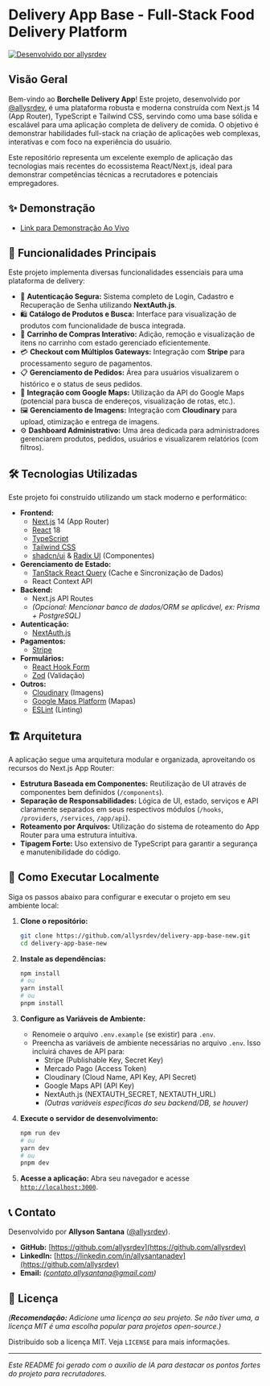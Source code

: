# Delivery App Base - Full-Stack Food Delivery Platform

[![Desenvolvido por allysrdev](https://img.shields.io/badge/Desenvolvido%20por-allysrdev-blue?style=flat-square)](https://github.com/allysrdev)

## Visão Geral

Bem-vindo ao **Borchelle Delivery App**! Este projeto, desenvolvido por [@allysrdev](https://github.com/allysrdev), é uma plataforma robusta e moderna construída com Next.js 14 (App Router), TypeScript e Tailwind CSS, servindo como uma base sólida e escalável para uma aplicação completa de delivery de comida. O objetivo é demonstrar habilidades full-stack na criação de aplicações web complexas, interativas e com foco na experiência do usuário.

Este repositório representa um excelente exemplo de aplicação das tecnologias mais recentes do ecossistema React/Next.js, ideal para demonstrar competências técnicas a recrutadores e potenciais empregadores.

## ✨ Demonstração 

*   [Link para Demonstração Ao Vivo](https://demo.guaiamumdigital.com.br/) 


## 🚀 Funcionalidades Principais

Este projeto implementa diversas funcionalidades essenciais para uma plataforma de delivery:

*   🔐 **Autenticação Segura:** Sistema completo de Login, Cadastro e Recuperação de Senha utilizando **NextAuth.js**.
*   🛍️ **Catálogo de Produtos e Busca:** Interface para visualização de produtos com funcionalidade de busca integrada.
*   🛒 **Carrinho de Compras Interativo:** Adição, remoção e visualização de itens no carrinho com estado gerenciado eficientemente.
*   💳 **Checkout com Múltiplos Gateways:** Integração com **Stripe** para processamento seguro de pagamentos.
*   📋 **Gerenciamento de Pedidos:** Área para usuários visualizarem o histórico e o status de seus pedidos.
*   📍 **Integração com Google Maps:** Utilização da API do Google Maps (potencial para busca de endereços, visualização de rotas, etc.).
*   🖼️ **Gerenciamento de Imagens:** Integração com **Cloudinary** para upload, otimização e entrega de imagens.
*   ⚙️ **Dashboard Administrativo:** Uma área dedicada para administradores gerenciarem produtos, pedidos, usuários e visualizarem relatórios (com filtros).

## 🛠️ Tecnologias Utilizadas

Este projeto foi construído utilizando um stack moderno e performático:

*   **Frontend:**
    *   [Next.js](https://nextjs.org/) 14 (App Router)
    *   [React](https://reactjs.org/) 18
    *   [TypeScript](https://www.typescriptlang.org/)
    *   [Tailwind CSS](https://tailwindcss.com/)
    *   [shadcn/ui](https://ui.shadcn.com/) & [Radix UI](https://www.radix-ui.com/) (Componentes)
*   **Gerenciamento de Estado:**
    *   [TanStack React Query](https://tanstack.com/query/latest) (Cache e Sincronização de Dados)
    *   React Context API
*   **Backend:**
    *   Next.js API Routes
    *   _(Opcional: Mencionar banco de dados/ORM se aplicável, ex: Prisma + PostgreSQL)_
*   **Autenticação:**
    *   [NextAuth.js](https://next-auth.js.org/)
*   **Pagamentos:**
    *   [Stripe](https://stripe.com/)
*   **Formulários:**
    *   [React Hook Form](https://react-hook-form.com/)
    *   [Zod](https://zod.dev/) (Validação)
*   **Outros:**
    *   [Cloudinary](https://cloudinary.com/) (Imagens)
    *   [Google Maps Platform](https://developers.google.com/maps) (Mapas)
    *   [ESLint](https://eslint.org/) (Linting)

## 🏗️ Arquitetura

A aplicação segue uma arquitetura modular e organizada, aproveitando os recursos do Next.js App Router:

*   **Estrutura Baseada em Componentes:** Reutilização de UI através de componentes bem definidos (`/components`).
*   **Separação de Responsabilidades:** Lógica de UI, estado, serviços e API claramente separados em seus respectivos módulos (`/hooks`, `/providers`, `/services`, `/app/api`).
*   **Roteamento por Arquivos:** Utilização do sistema de roteamento do App Router para uma estrutura intuitiva.
*   **Tipagem Forte:** Uso extensivo de TypeScript para garantir a segurança e manutenibilidade do código.

## 🏁 Como Executar Localmente

Siga os passos abaixo para configurar e executar o projeto em seu ambiente local:

1.  **Clone o repositório:**
    ```bash
    git clone https://github.com/allysrdev/delivery-app-base-new.git
    cd delivery-app-base-new
    ```

2.  **Instale as dependências:**
    ```bash
    npm install
    # ou
    yarn install
    # ou
    pnpm install
    ```

3.  **Configure as Variáveis de Ambiente:**
    *   Renomeie o arquivo `.env.example` (se existir) para `.env`.
    *   Preencha as variáveis de ambiente necessárias no arquivo `.env`. Isso incluirá chaves de API para:
        *   Stripe (Publishable Key, Secret Key)
        *   Mercado Pago (Access Token)
        *   Cloudinary (Cloud Name, API Key, API Secret)
        *   Google Maps API (API Key)
        *   NextAuth.js (NEXTAUTH_SECRET, NEXTAUTH_URL)
        *   _(Outras variáveis específicas do seu backend/DB, se houver)_

4.  **Execute o servidor de desenvolvimento:**
    ```bash
    npm run dev
    # ou
    yarn dev
    # ou
    pnpm dev
    ```

5.  **Acesse a aplicação:**
    Abra seu navegador e acesse [`http://localhost:3000`](http://localhost:3000).

## 📞 Contato

Desenvolvido por **Allyson Santana** ([@allysrdev](https://github.com/allysrdev)).

*   **GitHub:** [https://github.com/allysrdev](https://github.com/allysrdev)
*   **LinkedIn:** [https://linkedin.com/in/allysantanadev](https://github.com/allysrdev)
*   **Email:** _(contato.allysantana@gmail.com)_

## 📄 Licença

_(**Recomendação:** Adicione uma licença ao seu projeto. Se não tiver uma, a licença MIT é uma escolha popular para projetos open-source.)_

Distribuído sob a licença MIT. Veja `LICENSE` para mais informações.

---

*Este README foi gerado com o auxílio de IA para destacar os pontos fortes do projeto para recrutadores.*
